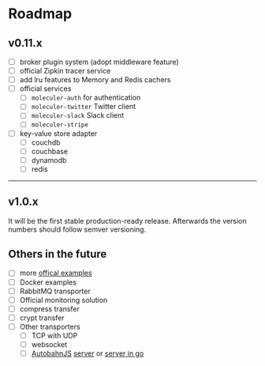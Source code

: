 # Roadmap

## v0.11.x

- [ ] broker plugin system (adopt middleware feature)
- [ ] official Zipkin tracer service
- [ ] add lru features to Memory and Redis cachers
- [ ] official services
  - [ ] `moleculer-auth` for authentication
  - [ ] `moleculer-twitter` Twitter client
  - [ ] `moleculer-slack` Slack client
  - [ ] `moleculer-stripe`
- [ ] key-value store adapter
  - [ ] couchdb
  - [ ] couchbase
  - [ ] dynamodb
  - [ ] redis

------------------------------

## v1.0.x

It will be the first stable production-ready release. Afterwards the version numbers should follow semver versioning.

## Others in the future

- [ ] more [offical examples](https://github.com/ice-services/moleculer-examples)
- [ ] Docker examples
- [ ] RabbitMQ transporter
- [ ] Official monitoring solution
- [ ] compress transfer
- [ ] crypt transfer
- [ ] Other transporters
  - [ ] TCP with UDP
  - [ ] websocket
  - [ ] [AutobahnJS](http://autobahn.ws/js/) [server](https://github.com/Orange-OpenSource/wamp.rt) or [server in go](https://github.com/jcelliott/turnpike)

